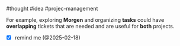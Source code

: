 #thought #idea #projec-management

For example, exploring **Morgen** and organizing **tasks** could have **overlapping** tickets that are needed and are useful for **both** projects.

- [x] remind me (@2025-02-18)